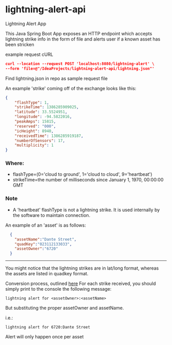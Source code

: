 # lightning-alert-api
Lightning Alert App

This Java Spring Boot App exposes an HTTP endpoint which accepts lightning strike info in the form of file and alerts user if a known asset has been stricken

example request cURL
```json
curl --location --request POST 'localhost:8080/lightning-alert' \
--form 'file=@"/IdeaProjects/lightning-alert-api/lightning.json"'
```
Find lightning.json in repo as sample request file

An example 'strike' coming off of the exchange looks like this:

```json
{
    "flashType": 1,
    "strikeTime": 1386285909025,
    "latitude": 33.5524951,
    "longitude": -94.5822016,
    "peakAmps": 15815,
    "reserved": "000",
    "icHeight": 8940,
    "receivedTime": 1386285919187,
    "numberOfSensors": 17,
    "multiplicity": 1
}
```

### Where:

- flashType=(0='cloud to ground', 1='cloud to cloud', 9='heartbeat')
- strikeTime=the number of milliseconds since January 1, 1970, 00:00:00 GMT

### Note

- A 'heartbeat' flashType is not a lightning strike. It is used internally by the software to maintain connection.

An example of an 'asset' is as follows:

```json
  {
    "assetName":"Dante Street",
    "quadKey":"023112133033",
    "assetOwner":"6720"
  }
```

---

You might notice that the lightning strikes are in lat/long format, whereas the assets are listed in quadkey format.

Conversion process, outlined [here](http://msdn.microsoft.com/en-us/library/bb259689.aspx)
For each strike received, you should simply print to the console the following message:

```log
lightning alert for <assetOwner>:<assetName>
```

But substituting the proper assetOwner and assetName.

i.e.:

```log
lightning alert for 6720:Dante Street
```

Alert will only happen once per asset
